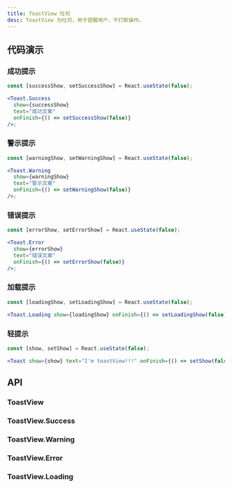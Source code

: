 ```yaml
---
title: ToastView 吐司
desc: ToastView 为吐司，用于提醒用户，不打断操作。
---
```


## 代码演示

### 成功提示

```jsx
const [successShow, setSuccessShow] = React.useState(false);

<Toast.Success
  show={successShow}
  text="成功文案"
  onFinish={() => setSuccessShow(false)}
/>;
```

### 警示提示

```jsx
const [warningShow, setWarningShow] = React.useState(false);

<Toast.Warning
  show={warningShow}
  text="警示文案"
  onFinish={() => setWarningShow(false)}
/>;
```

### 错误提示

```jsx
const [errorShow, setErrorShow] = React.useState(false);

<Toast.Error
  show={errorShow}
  text="错误文案"
  onFinish={() => setErrorShow(false)}
/>;
```

### 加载提示

```jsx
const [loadingShow, setLoadingShow] = React.useState(false);

<Toast.Loading show={loadingShow} onFinish={() => setLoadingShow(false)} />;
```

### 轻提示

```jsx
const [show, setShow] = React.useState(false);

<Toast show={show} text="I'm toastView!!!" onFinish={() => setShow(false)} />;
```

## API

### ToastView

<API name="ToastProps"></API>

### ToastView.Success

<API name="ToastSuccessProps"></API>

### ToastView.Warning

<API name="ToastWarningProps"></API>

### ToastView.Error

<API name="ToastErrorProps"></API>

### ToastView.Loading

<API name="ToastLoadingProps"></API>

